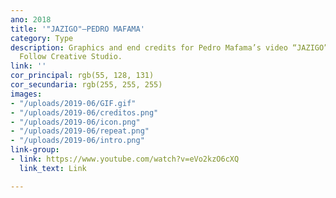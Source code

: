 ```yaml
---
ano: 2018
title: '"JAZIGO"—PEDRO MAFAMA'
category: Type
description: Graphics and end credits for Pedro Mafama’s video “JAZIGO” directed by
  Follow Creative Studio.
link: ''
cor_principal: rgb(55, 128, 131)
cor_secundaria: rgb(255, 255, 255)
images:
- "/uploads/2019-06/GIF.gif"
- "/uploads/2019-06/creditos.png"
- "/uploads/2019-06/icon.png"
- "/uploads/2019-06/repeat.png"
- "/uploads/2019-06/intro.png"
link-group:
- link: https://www.youtube.com/watch?v=eVo2kzO6cXQ
  link_text: Link

---
```

